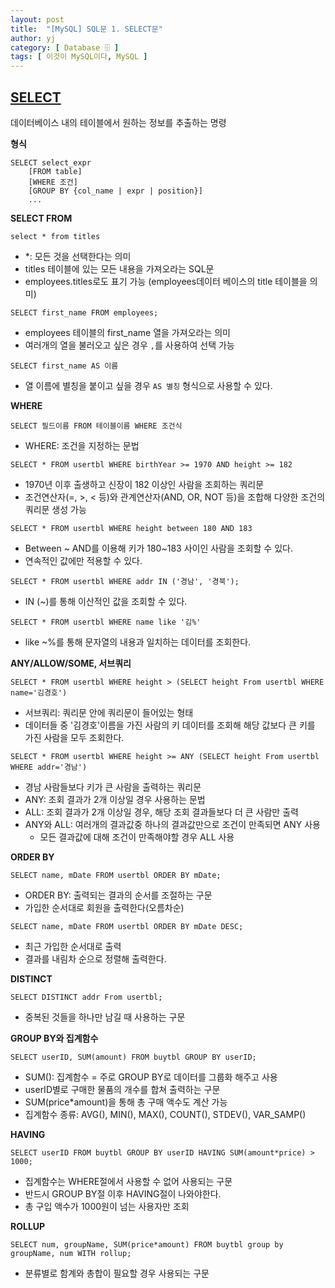 ```yaml
---
layout: post
title:  "[MySQL] SQL문 1. SELECT문"
author: yj
category: [ Database 🗄 ]
tags: [ 이것이 MySQL이다, MySQL ]
---
```


## <a href="#">SELECT</a>

데이터베이스 내의 테이블에서 원하는 정보를 추출하는 명령

**형식**

```
SELECT select_expr
    [FROM table]
    [WHERE 조건]
    [GROUP BY {col_name | expr | position}]
    ...
```

**SELECT FROM**

`select * from titles`

- *: 모든 것을 선택한다는 의미
- titles 테이블에 있는 모든 내용을 가져오라는 SQL문
- employees.titles로도 표기 가능 (employees데이터 베이스의 title 테이블을 의미)

`SELECT first_name FROM employees;`

- employees 테이블의 first_name 열을 가져오라는 의미
- 여러개의 열을 불러오고 싶은 경우 `,`를 사용하여 선택 가능

`SELECT first_name AS 이름`
- 열 이름에 별칭을 붙이고 싶을 경우 `AS 별칭` 형식으로 사용할 수 있다.


**WHERE**

`SELECT 필드이름 FROM 테이블이름 WHERE 조건식`
- WHERE: 조건을 지정하는 문법

`SELECT * FROM usertbl WHERE birthYear >= 1970 AND height >= 182`
- 1970년 이후 출생하고 신장이 182 이상인 사람을 조회하는 쿼리문
- 조건연산자(=, >, < 등)와 관계연산자(AND, OR, NOT 등)을 조합해 다양한 조건의 쿼리문 생성 가능

`SELECT * FROM usertbl WHERE height between 180 AND 183`
- Between ~ AND를 이용해 키가 180~183 사이인 사람을 조회할 수 있다.
- 연속적인 값에만 적용할 수 있다.

`SELECT * FROM usertbl WHERE addr IN ('경남', '경북');`
- IN (~)를 통해 이산적인 값을 조회할 수 있다.

`SELECT * FROM usertbl WHERE name like '김%'`
- like ~%를 통해 문자열의 내용과 일치하는 데이터를 조회한다.

**ANY/ALLOW/SOME, 서브쿼리**

`SELECT * FROM usertbl WHERE height > (SELECT height From usertbl WHERE name='김경호')`
- 서브쿼리: 쿼리문 안에 쿼리문이 들어있는 형태
- 데이터들 중 '김경호'이름을 가진 사람의 키 데이터를 조회해 해당 값보다 큰 키를 가진 사람을 모두 조회한다.

`SELECT * FROM usertbl WHERE height >= ANY (SELECT height From usertbl WHERE addr='경남')`
- 경남 사람들보다 키가 큰 사람을 출력하는 쿼리문
- ANY: 조회 결과가 2개 이상일 경우 사용하는 문법
- ALL: 조회 결과가 2개 이상일 경우, 해당 조회 결과들보다 더 큰 사람만 출력
- ANY와 ALL: 여러개의 결과값중 하나의 결과값만으로 조건이 만족되면 ANY 사용
    - 모든 결과값에 대해 조건이 만족해야할 경우 ALL 사용

**ORDER BY**

`SELECT name, mDate FROM usertbl ORDER BY mDate;`
- ORDER BY: 출력되는 결과의 순서를 조절하는 구문
- 가입한 순서대로 회원을 출력한다(오름차순)

`SELECT name, mDate FROM usertbl ORDER BY mDate DESC;`
- 최근 가입한 순서대로 출력
- 결과를 내림차 순으로 정렬해 출력한다.

**DISTINCT**

`SELECT DISTINCT addr From usertbl;`
- 중복된 것들을 하나만 남길 때 사용하는 구문

**GROUP BY와 집계함수**

`SELECT userID, SUM(amount) FROM buytbl GROUP BY userID;`
- SUM(): 집계함수 = 주로 GROUP BY로 데이터를 그룹화 해주고 사용
- userID별로 구매한 물품의 개수를 합쳐 출력하는 구문
- SUM(price*amount)을 통해 총 구매 액수도 계산 가능
- 집계함수 종류: AVG(), MIN(), MAX(), COUNT(), STDEV(), VAR_SAMP()

**HAVING**

`SELECT userID FROM buytbl GROUP BY userID HAVING SUM(amount*price) > 1000;`
- 집계함수는 WHERE절에서 사용할 수 없어 사용되는 구문
- 반드시 GROUP BY절 이후 HAVING절이 나와야한다.
- 총 구입 액수가 1000원이 넘는 사용자만 조회

**ROLLUP**

`SELECT num, groupName, SUM(price*amount) FROM buytbl group by groupName, num WITH rollup;`

- 분류별로 함계와 총합이 필요할 경우 사용되는 구문